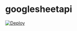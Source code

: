# googlesheetapi
[![Deploy](https://www.herokucdn.com/deploy/button.svg)](https://heroku.com/deploy?template=[http](https://github.com/NOOB-EXOTIC21/googlesheetapi))

